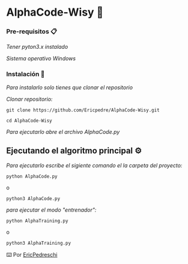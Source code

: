 # AlphaCode-Wisy 🚀




### Pre-requisitos 📋

_Tener pyton3.x instalado_

_Sistema operativo Windows_

### Instalación 🔧

_Para instalarlo solo tienes que clonar el repositorio_

_Clonar repositorio:_

```
git clone https://github.com/Ericpedre/AlphaCode-Wisy.git
```
```
cd AlphaCode-Wisy
```

_Para ejecutarlo abre el archivo AlphaCode.py_

## Ejecutando el algoritmo principal ⚙️

_Para ejecutarlo escribe el sigiente comando el la carpeta del proyecto:_

```
python AlphaCode.py
```
o

```
python3 AlphaCode.py
```

_para ejecutar el modo "entrenador":_
```
python AlphaTraining.py 
```
o 

```
python3 AlphaTraining.py
```

⌨️ Por [EricPedreschi](https://github.com/EricPedre)
